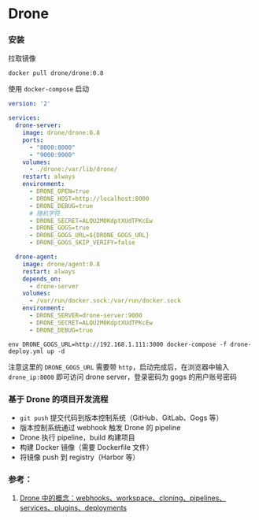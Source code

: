 # Drone

### 安装

拉取镜像

``` shell
docker pull drone/drone:0.8
```

使用 `docker-compose` 启动

``` yml
version: '2'

services:
  drone-server:
    image: drone/drone:0.8
    ports:
      - "8000:8000"
      - "9000:9000"
    volumes:
      - ./drone:/var/lib/drone/
    restart: always
    environment:
      - DRONE_OPEN=true
      - DRONE_HOST=http://localhost:8000
      - DRONE_DEBUG=true
      # 随机字符
      - DRONE_SECRET=ALQU2M0KdptXUdTPKcEw
      - DRONE_GOGS=true
      - DRONE_GOGS_URL=${DRONE_GOGS_URL}
      - DRONE_GOGS_SKIP_VERIFY=false

  drone-agent:
    image: drone/agent:0.8
    restart: always
    depends_on:
      - drone-server
    volumes:
      - /var/run/docker.sock:/var/run/docker.sock
    environment:
      - DRONE_SERVER=drone-server:9000
      - DRONE_SECRET=ALQU2M0KdptXUdTPKcEw
      - DRONE_DEBUG=true

```

``` shell
env DRONE_GOGS_URL=http://192.168.1.111:3000 docker-compose -f drone-deploy.yml up -d
```

注意这里的 `DRONE_GOGS_URL` 需要带 `http`，启动完成后，在浏览器中输入 `drone_ip:8000` 即可访问 drone server，登录密码为 gogs 的用户账号密码

### 基于 Drone 的项目开发流程

- `git push` 提交代码到版本控制系统（GitHub、GitLab、Gogs 等）
- 版本控制系统通过 webhook 触发 Drone 的 pipeline
- Drone 执行 pipeline，build 构建项目
- 构建 Docker 镜像（需要 Dockerfile 文件）
- 将镜像 push 到 registry（Harbor 等）

### 参考：

1. [Drone 中的概念：webhooks、workspace、cloning、pipelines、services、plugins、deployments](https://blog.csdn.net/kikajack/article/details/80503786)